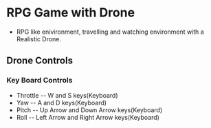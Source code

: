 # RPG Game with Drone

- RPG like enivironment, travelling and watching environment with a Realistic Drone.
## Drone Controls
### Key Board Controls
- Throttle -- W and S keys(Keyboard)
- Yaw -- A and D keys(Keyboard)
- Pitch -- Up Arrow and Down Arrow keys(Keyboard)
- Roll -- Left Arrow and Right Arrow keys(Keyboard)
